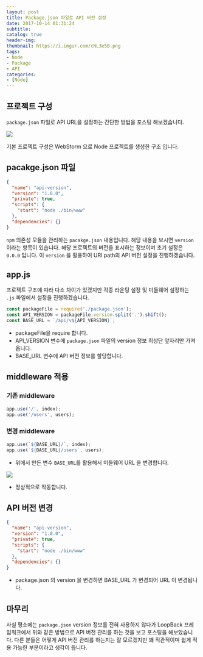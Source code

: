 ```yaml
---
layout: post
title: Package.json 파일로 API 버전 설정
date: 2017-10-14 01:31:24
subtitle:
catalog: true
header-img:
thumbnail: https://i.imgur.com/cNL3e5B.png
tags:
- Node
- Package
- API
categories: 
- [Node]
---
```


## 프로젝트 구성
`package.json` 파일로 API URL을 설정하는 간단한 방법을 포스팅 해보겠습니다. 

![](https://i.imgur.com/cNL3e5B.png)

기본 프로젝트 구성은 WebStorm 으로 Node 프로젝트를 생성한 구조 입니다.

## pacakge.json 파일

```json
{
  "name": "api-version",
  "version": "1.0.0",
  "private": true,
  "scripts": {
    "start": "node ./bin/www"
  },
  "dependencies": {}
}
```
`npm` 의존성 모듈을 관리하는 `pacakge.json` 내용입니다. 해당 내용을 보시면 `version` 이라는 항목이 있습니다. 해당 프로젝트의 버전을 표시하는 정보이며 초기 설정은 `0.0.0` 입니다. 이 `version` 을 활용하여 URI path의 API 버전 설정을 진행하겠습니다.

## app.js
프로젝트 구조에 따라 다소 차이가 있겠지만 각종 라운팅 설정 및 미들웨어 설정하는 `.js` 파일에서 설정을 진행하겠습니다.
```javascript
const packageFile = require('./package.json');
const API_VERSION = packageFile.version.split('.').shift();
const BASE_URL = `/api/v${API_VERSION}`;
```

* packageFile을 require 합니다.
* API_VERSION 변수에 `package.json` 파일의 version 정보 최상단 앞자리만 가져옵니다.
* BASE_URL 변수에 API 버전 정보를 할당합니다.

## middleware 적용

### 기존 middleware
```javascript
app.use('/', index);
app.use('/users', users);
```

### 변경 middleware
```javascript
app.use(`${BASE_URL}/`, index);
app.use(`${BASE_URL}/users`, users);
```
* 위에서 만든 변수 `BASE_URL`를 활용해서 미들웨어 URL 을 변경합니다.

![](https://i.imgur.com/4j8x1TW.png)

* 정상적으로 작동합니다.

## API 버전 변경

```json
{
  "name": "api-version",
  "version": "1.0.0",
  "private": true,
  "scripts": {
    "start": "node ./bin/www"
  },
  "dependencies": {}
}
```
* package.json 의 version 을 변경하면 BASE_URL 가 변경되어 URL 이 변경됩니다.


## 마무리
사실 평소에는 `package.json` version 정보를 전혀 사용하지 않다가 LoopBack 프레임워크에서 위와 같은 방법으로 API 버전 관리를 하는 것을 보고 포스팅을 해보았습니다. 다른 분들은 어떻게 API 버전 관리를 하는지는 잘 모르겠지만 꽤 직관적이며 쉽게 적용 가능한 부분이라고 생각이 듭니다.

